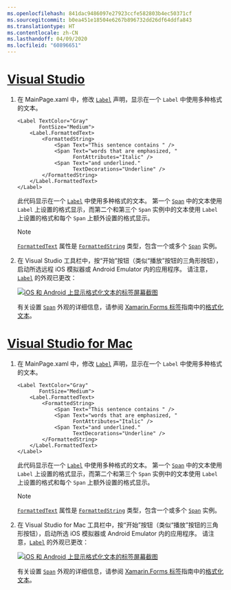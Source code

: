 ```yaml
---
ms.openlocfilehash: 841dac9486097e27923ccfe582803b4ec50371cf
ms.sourcegitcommit: b0ea451e18504e6267b896732dd26df64ddfa843
ms.translationtype: HT
ms.contentlocale: zh-CN
ms.lasthandoff: 04/09/2020
ms.locfileid: "60896651"
---
```

# <a name="visual-studio"></a>[Visual Studio](#tab/vswin)

1. 在 MainPage.xaml 中，修改 [`Label`](xref:Xamarin.Forms.Label) 声明，显示在一个 `Label` 中使用多种格式的文本。

    ```xaml
    <Label TextColor="Gray"
           FontSize="Medium">
        <Label.FormattedText>
            <FormattedString>
                <Span Text="This sentence contains " />
                <Span Text="words that are emphasized, "
                      FontAttributes="Italic" />
                <Span Text="and underlined."
                      TextDecorations="Underline" />
            </FormattedString>
        </Label.FormattedText>
    </Label>
    ```

    此代码显示在一个 [`Label`](xref:Xamarin.Forms.Label) 中使用多种格式的文本。 第一个 [`Span`](xref:Xamarin.Forms.Span) 中的文本使用 `Label` 上设置的格式显示，而第二个和第三个 `Span` 实例中的文本使用 `Label` 上设置的格式和每个 `Span` 上额外设置的格式显示。

    > [!NOTE]
    > [`FormattedText`](xref:Xamarin.Forms.Label.FormattedText) 属性是 [`FormattedString`](xref:Xamarin.Forms.FormattedString) 类型，包含一个或多个 [`Span`](xref:Xamarin.Forms.Span) 实例。

1. 在 Visual Studio 工具栏中，按“开始”按钮（类似“播放”按钮的三角形按钮），启动所选远程 iOS 模拟器或 Android Emulator 内的应用程序。 请注意，[`Label`](xref:Xamarin.Forms.Label) 的外观已更改：

    [![iOS 和 Android 上显示格式化文本的标签屏幕截图](../images/label-formatted-text.png "带格式化文本的标签")](../images/label-formatted-text-large.png#lightbox "带格式化文本的标签")

    有关设置 [`Span`](xref:Xamarin.Forms.Span) 外观的详细信息，请参阅 [Xamarin.Forms 标签](~/xamarin-forms/user-interface/text/label.md)指南中的[格式化文本](~/xamarin-forms/user-interface/text/label.md#formatted-text)。

# <a name="visual-studio-for-mac"></a>[Visual Studio for Mac](#tab/vsmac)

1. 在 MainPage.xaml 中，修改 [`Label`](xref:Xamarin.Forms.Label) 声明，显示在一个 `Label` 中使用多种格式的文本。

    ```xaml
    <Label TextColor="Gray"
           FontSize="Medium">
        <Label.FormattedText>
            <FormattedString>
                <Span Text="This sentence contains " />
                <Span Text="words that are emphasized, "
                      FontAttributes="Italic" />
                <Span Text="and underlined."
                      TextDecorations="Underline" />
            </FormattedString>
        </Label.FormattedText>
    </Label>
    ```

    此代码显示在一个 [`Label`](xref:Xamarin.Forms.Label) 中使用多种格式的文本。 第一个 [`Span`](xref:Xamarin.Forms.Span) 中的文本使用 `Label` 上设置的格式显示，而第二个和第三个 `Span` 实例中的文本使用 `Label` 上设置的格式和每个 `Span` 上额外设置的格式显示。

    > [!NOTE]
    > [`FormattedText`](xref:Xamarin.Forms.Label.FormattedText) 属性是 [`FormattedString`](xref:Xamarin.Forms.FormattedString) 类型，包含一个或多个 [`Span`](xref:Xamarin.Forms.Span) 实例。

1. 在 Visual Studio for Mac 工具栏中，按“开始”按钮（类似“播放”按钮的三角形按钮），启动所选 iOS 模拟器或 Android Emulator 内的应用程序。 请注意，[`Label`](xref:Xamarin.Forms.Label) 的外观已更改：

    [![iOS 和 Android 上显示格式化文本的标签屏幕截图](../images/label-formatted-text.png "带格式化文本的标签")](../images/label-formatted-text-large.png#lightbox "带格式化文本的标签")

    有关设置 [`Span`](xref:Xamarin.Forms.Span) 外观的详细信息，请参阅 [Xamarin.Forms 标签](~/xamarin-forms/user-interface/text/label.md)指南中的[格式化文本](~/xamarin-forms/user-interface/text/label.md#formatted-text)。
